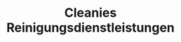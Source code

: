 ---
title: "Cleanies Reinigungsdienstleistungen"
url: /oberding/cleanies-reinigungsdienstleistungen/
shop: Wäscherei
---